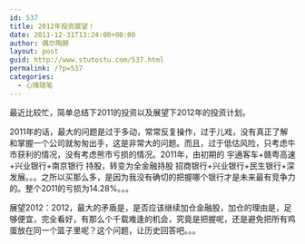 ```yaml
---
id: 537
title: 2012年投资展望！
date: 2011-12-31T13:24:00+00:00
author: 偶尔陶醉
layout: post
guid: http://www.stutostu.com/537.html
permalink: /?p=537
categories:
  - 心情随笔
---
```

最近比较忙，简单总结下2011的投资以及展望下2012年的投资计划。

2011年的话，最大的问题是过于多动，常常反复操作，过于儿戏，没有真正了解和掌握一个公司就匆匆出手，这是非常大的问题。而且，过于低估风险，只考虑牛市获利的情况，没有考虑熊市亏损的情况。2011年，由初期的 宇通客车+赣粤高速+兴业银行+南京银行 持股，转变为全金融持股 招商银行+兴业银行+民生银行+深发展。。。之所以买那么多，是因为我没有确切的把握哪个银行才是未来最有竞争力的。整个2011的亏损为14.28%。。。



展望2012：2012，最大的矛盾是，是否应该继续加仓金融股，加仓的理由是，足够便宜，完全看好，有那么个千载难逢的机会，究竟是把握呢，还是避免把所有鸡蛋放在同一个篮子里呢？这个问题，让历史回答吧。。。